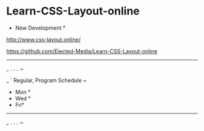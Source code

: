 # Learn-CSS-Layout-online
- New Development °


http://www.css-layout.online/

https://github.com/Ejected-Media/Learn-CSS-Layout-online


---  

_ ` ... ` ~

_ ` Regular, Program Schedule ~
- Mon °
- Wed °
- Fri°


--- 

_ ` ... ` ~